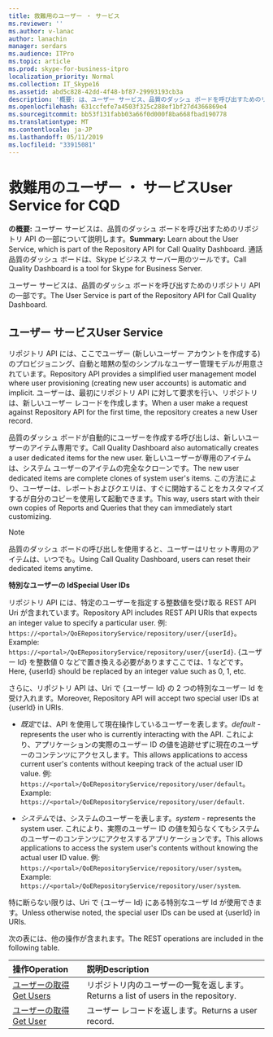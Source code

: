 ```yaml
---
title: 救難用のユーザー ・ サービス
ms.reviewer: ''
ms.author: v-lanac
author: lanachin
manager: serdars
ms.audience: ITPro
ms.topic: article
ms.prod: skype-for-business-itpro
localization_priority: Normal
ms.collection: IT_Skype16
ms.assetid: abd5c828-42dd-4f48-bf87-29993193cb3a
description: '概要: は、ユーザー サービス、品質のダッシュ ボードを呼び出すためのリポジトリ API の一部について説明します。 通話品質のダッシュ ボードは、Skype ビジネス サーバー用のツールです。'
ms.openlocfilehash: 631ccfefe7a4503f325c288ef1bf27d4366869e4
ms.sourcegitcommit: bb53f131fabb03a66f0d000f8ba668fbad190778
ms.translationtype: MT
ms.contentlocale: ja-JP
ms.lasthandoff: 05/11/2019
ms.locfileid: "33915081"
---
```

# <a name="user-service-for-cqd"></a><span data-ttu-id="c7aba-104">救難用のユーザー ・ サービス</span><span class="sxs-lookup"><span data-stu-id="c7aba-104">User Service for CQD</span></span>
 
<span data-ttu-id="c7aba-105">**の概要:** ユーザー サービスは、品質のダッシュ ボードを呼び出すためのリポジトリ API の一部について説明します。</span><span class="sxs-lookup"><span data-stu-id="c7aba-105">**Summary:** Learn about the User Service, which is part of the Repository API for Call Quality Dashboard.</span></span> <span data-ttu-id="c7aba-106">通話品質のダッシュ ボードは、Skype ビジネス サーバー用のツールです。</span><span class="sxs-lookup"><span data-stu-id="c7aba-106">Call Quality Dashboard is a tool for Skype for Business Server.</span></span>
  
<span data-ttu-id="c7aba-107">ユーザー サービスは、品質のダッシュ ボードを呼び出すためのリポジトリ API の一部です。</span><span class="sxs-lookup"><span data-stu-id="c7aba-107">The User Service is part of the Repository API for Call Quality Dashboard.</span></span>
  
## <a name="user-service"></a><span data-ttu-id="c7aba-108">ユーザー サービス</span><span class="sxs-lookup"><span data-stu-id="c7aba-108">User Service</span></span>

<span data-ttu-id="c7aba-109">リポジトリ API には、ここでユーザー (新しいユーザー アカウントを作成する) のプロビジョニング、自動と暗黙の型のシンプルなユーザー管理モデルが用意されています。</span><span class="sxs-lookup"><span data-stu-id="c7aba-109">Repository API provides a simplified user management model where user provisioning (creating new user accounts) is automatic and implicit.</span></span> <span data-ttu-id="c7aba-110">ユーザーは、最初にリポジトリ API に対して要求を行い、リポジトリは、新しいユーザー レコードを作成します。</span><span class="sxs-lookup"><span data-stu-id="c7aba-110">When a user make a request against Repository API for the first time, the repository creates a new User record.</span></span> 
  
<span data-ttu-id="c7aba-111">品質のダッシュ ボードが自動的にユーザーを作成する呼び出しは、新しいユーザーのアイテム専用です。</span><span class="sxs-lookup"><span data-stu-id="c7aba-111">Call Quality Dashboard also automatically creates a user dedicated items for the new user.</span></span> <span data-ttu-id="c7aba-112">新しいユーザーが専用のアイテムは、システム ユーザーのアイテムの完全なクローンです。</span><span class="sxs-lookup"><span data-stu-id="c7aba-112">The new user dedicated items are complete clones of system user's items.</span></span> <span data-ttu-id="c7aba-113">この方法により、ユーザーは、レポートおよびクエリは、すぐに開始することをカスタマイズするが自分のコピーを使用して起動できます。</span><span class="sxs-lookup"><span data-stu-id="c7aba-113">This way, users start with their own copies of Reports and Queries that they can immediately start customizing.</span></span> 
  
> [!NOTE]
> <span data-ttu-id="c7aba-114">品質のダッシュ ボードの呼び出しを使用すると、ユーザーはリセット専用のアイテムは、いつでも。</span><span class="sxs-lookup"><span data-stu-id="c7aba-114">Using Call Quality Dashboard, users can reset their dedicated items anytime.</span></span> 
  
 <span data-ttu-id="c7aba-115">**特別なユーザーの Id**</span><span class="sxs-lookup"><span data-stu-id="c7aba-115">**Special User IDs**</span></span>
  
<span data-ttu-id="c7aba-116">リポジトリ API には、特定のユーザーを指定する整数値を受け取る REST API Uri が含まれています。</span><span class="sxs-lookup"><span data-stu-id="c7aba-116">Repository API includes REST API URIs that expects an integer value to specify a particular user.</span></span> <span data-ttu-id="c7aba-117">例: `https://<portal>/QoERepositoryService/repository/user/{userId}`。</span><span class="sxs-lookup"><span data-stu-id="c7aba-117">Example:  `https://<portal>/QoERepositoryService/repository/user/{userId}`.</span></span> <span data-ttu-id="c7aba-118">{ユーザー Id} を整数値 0 などで置き換える必要がありますここでは、1 などです。</span><span class="sxs-lookup"><span data-stu-id="c7aba-118">Here, {userId} should be replaced by an integer value such as 0, 1, etc.</span></span>
  
<span data-ttu-id="c7aba-119">さらに、リポジトリ API は、Uri で {ユーザー Id} の 2 つの特別なユーザー Id を受け入れます。</span><span class="sxs-lookup"><span data-stu-id="c7aba-119">Moreover, Repository API will accept two special user IDs at {userId} in URIs.</span></span>
  
-  <span data-ttu-id="c7aba-120">*既定*では、API を使用して現在操作しているユーザーを表します。</span><span class="sxs-lookup"><span data-stu-id="c7aba-120">*default*  - represents the user who is currently interacting with the API.</span></span> <span data-ttu-id="c7aba-121">これにより、アプリケーションの実際のユーザー ID の値を追跡せずに現在のユーザーのコンテンツにアクセスします。</span><span class="sxs-lookup"><span data-stu-id="c7aba-121">This allows applications to access current user's contents without keeping track of the actual user ID value.</span></span> <span data-ttu-id="c7aba-122">例: ` https://<portal>/QoERepositoryService/repository/user/default`。</span><span class="sxs-lookup"><span data-stu-id="c7aba-122">Example: ` https://<portal>/QoERepositoryService/repository/user/default`.</span></span>
    
-  <span data-ttu-id="c7aba-123">*システム*では、システムのユーザーを表します。</span><span class="sxs-lookup"><span data-stu-id="c7aba-123">*system*  - represents the system user.</span></span> <span data-ttu-id="c7aba-124">これにより、実際のユーザー ID の値を知らなくてもシステムのユーザーのコンテンツにアクセスするアプリケーションです。</span><span class="sxs-lookup"><span data-stu-id="c7aba-124">This allows applications to access the system user's contents without knowing the actual user ID value.</span></span> <span data-ttu-id="c7aba-125">例: `https://<portal>/QoERepositoryService/repository/user/system`。</span><span class="sxs-lookup"><span data-stu-id="c7aba-125">Example: `https://<portal>/QoERepositoryService/repository/user/system`.</span></span>
    
<span data-ttu-id="c7aba-126">特に断らない限りは、Uri で {ユーザー Id} にある特別なユーザ Id が使用できます。</span><span class="sxs-lookup"><span data-stu-id="c7aba-126">Unless otherwise noted, the special user IDs can be used at {userId} in URIs.</span></span> 
  
<span data-ttu-id="c7aba-127">次の表には、他の操作が含まれます。</span><span class="sxs-lookup"><span data-stu-id="c7aba-127">The REST operations are included in the following table.</span></span>
  
|<span data-ttu-id="c7aba-128">**操作**</span><span class="sxs-lookup"><span data-stu-id="c7aba-128">**Operation**</span></span>|<span data-ttu-id="c7aba-129">**説明**</span><span class="sxs-lookup"><span data-stu-id="c7aba-129">**Description**</span></span>|
|:-----|:-----|
|[<span data-ttu-id="c7aba-130">ユーザーの取得</span><span class="sxs-lookup"><span data-stu-id="c7aba-130">Get Users</span></span>](get-users.md) <br/> |<span data-ttu-id="c7aba-131">リポジトリ内のユーザーの一覧を返します。</span><span class="sxs-lookup"><span data-stu-id="c7aba-131">Returns a list of users in the repository.</span></span>  <br/> |
|[<span data-ttu-id="c7aba-132">ユーザーの取得</span><span class="sxs-lookup"><span data-stu-id="c7aba-132">Get User</span></span>](get-user.md) <br/> |<span data-ttu-id="c7aba-133">ユーザー レコードを返します。</span><span class="sxs-lookup"><span data-stu-id="c7aba-133">Returns a user record.</span></span>  <br/> |
   

